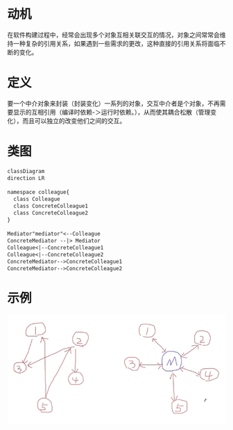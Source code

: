 # 动机

在软件构建过程中，经常会出现多个对象互相关联交互的情况，对象之间常常会维持一种复杂的引用关系，如果遇到一些需求的更改，这种直接的引用关系将面临不断的变化。

# 定义

要一个中介对象来封装（封装变化）一系列的对象，交互中介者是个对象，不再需要显示的互相引用（编译时依赖-＞运行时依赖。），从而使其耦合松散（管理变化），而且可以独立的改变他们之间的交互。

# 类图

```mermaid
classDiagram
direction LR

namespace colleague{
  class Colleague
  class ConcreteColleague1
  class ConcreteColleague2
}

Mediator"mediator"<--Colleague
ConcreteMediator --|> Mediator
Colleague<|--ConcreteColleague1
Colleague<|--ConcreteColleague2
ConcreteMediator-->ConcreteColleague1
ConcreteMediator-->ConcreteColleague2
```



# 示例

![image2](../images/6b568276909b466586c370ec92efd30d.png)
